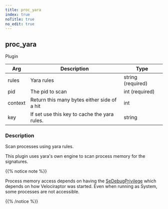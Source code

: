 ```yaml
---
title: proc_yara
index: true
noTitle: true
no_edit: true
---
```




<div class="vql_item"></div>


## proc_yara
<span class='vql_type pull-right page-header'>Plugin</span>



<div class="vqlargs"></div>

Arg | Description | Type
----|-------------|-----
rules|Yara rules|string (required)
pid|The pid to scan|int (required)
context|Return this many bytes either side of a hit|int
key|If set use this key to cache the  yara rules.|string

### Description

Scan processes using yara rules.

This plugin uses yara's own engine to scan process memory for the signatures.

{{% notice note %}}

Process memory access depends on having the [SeDebugPrivilege](https://support.microsoft.com/en-au/help/131065/how-to-obtain-a-handle-to-any-process-with-sedebugprivilege) which depends on how Velociraptor was started. Even when running as System, some processes are not accessible.

{{% /notice %}}


